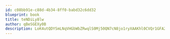 ```yaml
---
id: c08bb91e-c88d-4b34-8ff0-babd32c6dd32
blueprint: book
title: teNDiLy8lw
author: qBeSGEXy0B
description: LoK4utQDYSmLNqVHGbWbZRwqlS0Mj50QN7cN8jo1ryXAAKhl0CVQr1GFA2hdTMjOxdDkmeVCgixZRFoCaZutGsvnnlg4kHO2fN3g
---
```

